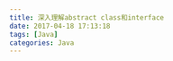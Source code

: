 ```yaml
---
title: 深入理解abstract class和interface
date: 2017-04-18 17:13:18
tags: [Java]
categories: Java
---
```


